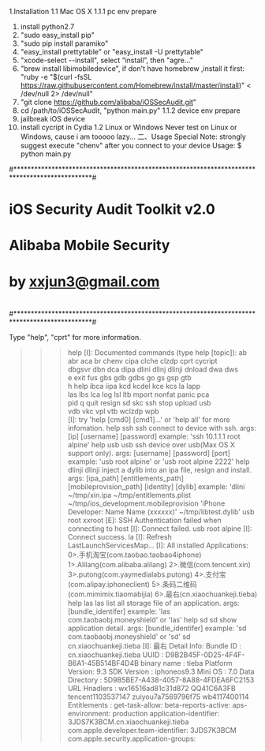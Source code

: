 1.Installation
1.1 Mac OS X
1.1.1 pc env prepare
  1.  install python2.7
  2.  "sudo easy_install pip"
  3.  "sudo pip install paramiko"
  4.  "easy_install prettytable" or "easy_install -U prettytable"
  5.  "xcode-select --install", select “install”, then "agre..."
  6.  "brew install libimobiledevice", if don't have homebrew ,install it first: "ruby -e "$(curl -fsSL https://raw.githubusercontent.com/Homebrew/install/master/install)" < /dev/null 2> /dev/null"
  7.  "git clone https://github.com/alibaba/iOSSecAudit.git"
  8.  cd /path/to/iOSSecAudit, "python main.py"
1.1.2 device env prepare
  1.  jailbreak iOS device
  2.  install cycript in Cydia
1.2 Linux or Windows
  Never test on Linux or Windows, cause i am tooooo lazy...
二、Usage
  Special Note: strongly suggest execute "chenv" after you connect to your device
  Usage:
 $ python main.py 

#**********************************************************************************************#
#                                                                                              #
#                                iOS Security Audit Toolkit v2.0                               #
#                                                                                              #
#                                    Alibaba Mobile Security                                   #
#                                     by <xxjun3@gmail.com>                                    #
#                                                                                              #
#**********************************************************************************************#

Type "help", "cprt" for more information.
>>>help
[I]: Documented commands (type help [topic]):
ab 	abr 	aca 	br 	chenv 	cipa 	clche 	clzdp 	cprt 	cycript 	
dbgsvr 	dbn 	dca 	dipa 	dlini 	dlinj 	dlinji 	dnload 	dwa 	dws 	
e 	exit 	fus 	gbs 	gdb 	gdbs 	go 	gs 	gsp 	gtb 	
h 	help 	ibca 	iipa 	kcd 	kcdel 	kce 	kcs 	la 	lapp 	
las 	lbs 	lca 	log 	lsl 	ltb 	mport 	nonfat 	panic 	pca 	
pid 	q 	quit 	resign 	sd 	skc 	ssh 	stop 	upload 	usb 	
vdb 	vkc 	vpl 	vtb 	wclzdp 	wpb 	
[I]: try 'help [cmd0] [cmd1]...' or 'help all' for more infomation.
>>>help ssh
ssh 	connect to device with ssh.
	args: [ip] [username] [password]
	example: 'ssh 10.1.1.1 root alpine'
>>>help usb
usb 	ssh device over usb(Max OS X support only).
	args: [username] [password] [port]
	example: 'usb root alpine' or 'usb root alpine 2222'
>>>help dlinji
dlinji 	inject a dylib into an ipa file, resign and install.
	args: [ipa_path] [entitlements_path] [mobileprovision_path] [identity] [dylib]
	example: 'dlini ~/tmp/xin.ipa ~/tmp/entitlements.plist ~/tmp/ios_development.mobileprovision 'iPhone Developer: Name Name (xxxxxx)' ~/tmp/libtest.dylib'
>>>usb root xxroot
[E]: SSH Authentication failed when connecting to host
[I]: Connect failed.
>>>usb root alpine
[I]: Connect success.
>>>la
[I]: Refresh LastLaunchServicesMap...
[I]: All installed Applications:
0>.手机淘宝(com.taobao.taobao4iphone)
1>.Alilang(com.alibaba.alilang)
2>.微信(com.tencent.xin)
3>.putong(com.yaymedialabs.putong)
4>.支付宝(com.alipay.iphoneclient)
5>.条码二维码(com.mimimix.tiaomabijia)
6>.最右(cn.xiaochuankeji.tieba)
>>>help las
las 	list all storage file of an application.
	args: [bundle_identifer]
	example: 'las com.taobaobj.moneyshield' or 'las'
>>>help sd
sd 	show application detail.
	args: [bundle_identifer]
	example: 'sd com.taobaobj.moneyshield' or 'sd'
>>>sd cn.xiaochuankeji.tieba
[I]: 最右 Detail Info:
Bundle ID       : cn.xiaochuankeji.tieba
UUID            : D9B2B45F-0D25-4F4F-B6A1-45B514BF4D4B
binary name     : tieba
Platform Version: 9.3
SDK Version     : iphoneos9.3
Mini OS         : 7.0
Data Directory  : 5D9B5BE7-A438-4057-8A88-4FDEA6FC2153
URL Hnadlers    : wx16516ad81c31d872
                  QQ41C6A3FB
                  tencent1103537147
                  zuiyou7a7569796f75
                  wb4117400114
Entitlements    :
	get-task-allow: 
	beta-reports-active: 
	aps-environment: production
	application-identifier: 3JDS7K3BCM.cn.xiaochuankeji.tieba
	com.apple.developer.team-identifier: 3JDS7K3BCM
	com.apple.security.application-groups: